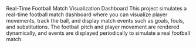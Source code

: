 Real-Time Football Match Visualization Dashboard
This project simulates a real-time football match dashboard where you can visualize player movements, track the ball, and display match events such as goals, fouls, and substitutions. The football pitch and player movement are rendered dynamically, and events are displayed periodically to simulate a real football match.